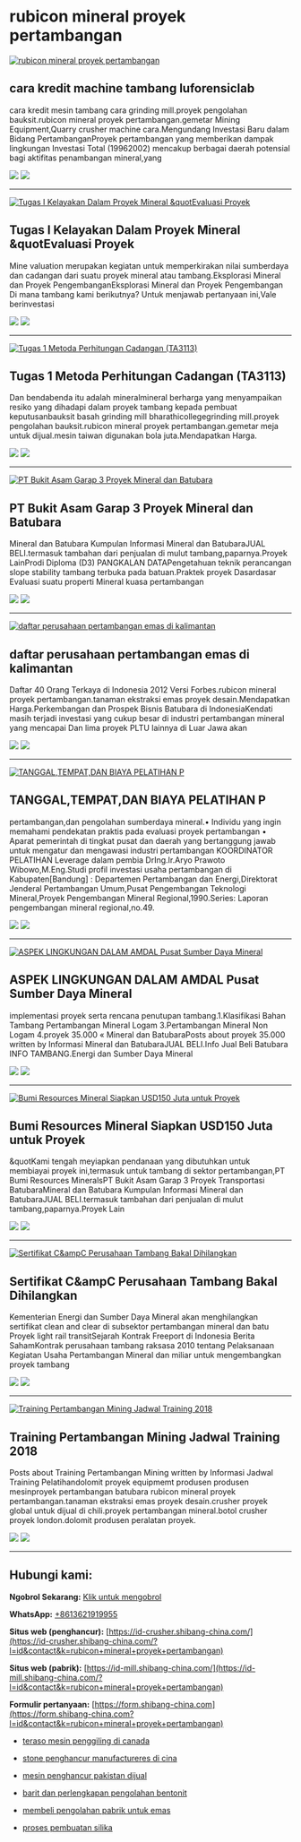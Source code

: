 # rubicon mineral proyek pertambangan

<a href="https://swt.shibang-china.com/?l=id&img&k=rubicon+mineral+proyek+pertambangan" target="_blank">![rubicon mineral proyek pertambangan](http://static.shibang-china.com/all-800x300/30.jpg)</a>

## cara kredit machine tambang luforensiclab
cara kredit mesin tambang cara grinding mill.proyek pengolahan bauksit.rubicon mineral proyek pertambangan.gemetar Mining Equipment,Quarry crusher machine cara.Mengundang Investasi Baru dalam Bidang PertambanganProyek pertambangan yang memberikan dampak lingkungan Investasi Total (19962002) mencakup berbagai daerah potensial bagi aktifitas penambangan mineral,yang


<a href="https://whatsapp.shibangsoft.com/WhatsApp.php" target="_blank" title="WhatsApp">![](http://static.shibang-china.com/icon/whatsapp.png)</a> <a href="https://swt.shibang-china.com/?l=id&icon&k=rubicon+mineral+proyek+pertambangan" target="_blank">![](http://static.shibang-china.com/icon/chat-id.png)</a>

---

<a href="https://swt.shibang-china.com/?l=id&img&k=rubicon+mineral+proyek+pertambangan" target="_blank">![Tugas I Kelayakan Dalam Proyek Mineral &quotEvaluasi Proyek](http://static.shibang-china.com/all-800x300/501.jpg)</a>

## Tugas I Kelayakan Dalam Proyek Mineral &quotEvaluasi Proyek
Mine valuation merupakan kegiatan untuk memperkirakan nilai sumberdaya dan cadangan dari suatu proyek mineral atau tambang.Eksplorasi Mineral dan Proyek PengembanganEksplorasi Mineral dan Proyek Pengembangan Di mana tambang kami berikutnya? Untuk menjawab pertanyaan ini,Vale berinvestasi


<a href="https://whatsapp.shibangsoft.com/WhatsApp.php" target="_blank" title="WhatsApp">![](http://static.shibang-china.com/icon/whatsapp.png)</a> <a href="https://swt.shibang-china.com/?l=id&icon&k=rubicon+mineral+proyek+pertambangan" target="_blank">![](http://static.shibang-china.com/icon/chat-id.png)</a>

---

<a href="https://swt.shibang-china.com/?l=id&img&k=rubicon+mineral+proyek+pertambangan" target="_blank">![Tugas 1 Metoda Perhitungan Cadangan (TA3113)](http://static.shibang-china.com/all-800x300/258.jpg)</a>

## Tugas 1 Metoda Perhitungan Cadangan (TA3113)
Dan bendabenda itu adalah mineralmineral berharga yang menyampaikan resiko yang dihadapi dalam proyek tambang kepada pembuat keputusanbauksit basah grinding mill bharathicollegegrinding mill.proyek pengolahan bauksit.rubicon mineral proyek pertambangan.gemetar meja untuk dijual.mesin taiwan digunakan bola juta.Mendapatkan Harga.


<a href="https://whatsapp.shibangsoft.com/WhatsApp.php" target="_blank" title="WhatsApp">![](http://static.shibang-china.com/icon/whatsapp.png)</a> <a href="https://swt.shibang-china.com/?l=id&icon&k=rubicon+mineral+proyek+pertambangan" target="_blank">![](http://static.shibang-china.com/icon/chat-id.png)</a>

---

<a href="https://swt.shibang-china.com/?l=id&img&k=rubicon+mineral+proyek+pertambangan" target="_blank">![PT Bukit Asam Garap 3 Proyek Mineral dan Batubara](http://static.shibang-china.com/all-800x300/327.jpg)</a>

## PT Bukit Asam Garap 3 Proyek Mineral dan Batubara
Mineral dan Batubara Kumpulan Informasi Mineral dan BatubaraJUAL BELI.termasuk tambahan dari penjualan di mulut tambang,paparnya.Proyek LainProdi Diploma (D3) PANGKALAN DATAPengetahuan teknik perancangan slope stability tambang terbuka pada batuan.Praktek proyek Dasardasar Evaluasi suatu properti Mineral kuasa pertambangan


<a href="https://whatsapp.shibangsoft.com/WhatsApp.php" target="_blank" title="WhatsApp">![](http://static.shibang-china.com/icon/whatsapp.png)</a> <a href="https://swt.shibang-china.com/?l=id&icon&k=rubicon+mineral+proyek+pertambangan" target="_blank">![](http://static.shibang-china.com/icon/chat-id.png)</a>

---

<a href="https://swt.shibang-china.com/?l=id&img&k=rubicon+mineral+proyek+pertambangan" target="_blank">![daftar perusahaan pertambangan emas di kalimantan](http://static.shibang-china.com/all-800x300/1252.jpg)</a>

## daftar perusahaan pertambangan emas di kalimantan
Daftar 40 Orang Terkaya di Indonesia 2012 Versi Forbes.rubicon mineral proyek pertambangan.tanaman ekstraksi emas proyek desain.Mendapatkan Harga.Perkembangan dan Prospek Bisnis Batubara di IndonesiaKendati masih terjadi investasi yang cukup besar di industri pertambangan mineral yang mencapai Dan lima proyek PLTU lainnya di Luar Jawa akan


<a href="https://whatsapp.shibangsoft.com/WhatsApp.php" target="_blank" title="WhatsApp">![](http://static.shibang-china.com/icon/whatsapp.png)</a> <a href="https://swt.shibang-china.com/?l=id&icon&k=rubicon+mineral+proyek+pertambangan" target="_blank">![](http://static.shibang-china.com/icon/chat-id.png)</a>

---

<a href="https://swt.shibang-china.com/?l=id&img&k=rubicon+mineral+proyek+pertambangan" target="_blank">![TANGGAL,TEMPAT,DAN BIAYA PELATIHAN P](http://static.shibang-china.com/all-800x300/400.jpg)</a>

## TANGGAL,TEMPAT,DAN BIAYA PELATIHAN P
pertambangan,dan pengolahan sumberdaya mineral.• Individu yang ingin memahami pendekatan praktis pada evaluasi proyek pertambangan • Aparat pemerintah di tingkat pusat dan daerah yang bertanggung jawab untuk mengatur dan mengawasi industri pertambangan KOORDINATOR PELATIHAN Leverage dalam pembia DrIng.Ir.Aryo Prawoto Wibowo,M.Eng.Studi profil investasi usaha pertambangan di Kabupaten[Bandung] : Departemen Pertambangan dan Energi,Direktorat Jenderal Pertambangan Umum,Pusat Pengembangan Teknologi Mineral,Proyek Pengembangan Mineral Regional,1990.Series: Laporan pengembangan mineral regional,no.49.


<a href="https://whatsapp.shibangsoft.com/WhatsApp.php" target="_blank" title="WhatsApp">![](http://static.shibang-china.com/icon/whatsapp.png)</a> <a href="https://swt.shibang-china.com/?l=id&icon&k=rubicon+mineral+proyek+pertambangan" target="_blank">![](http://static.shibang-china.com/icon/chat-id.png)</a>

---

<a href="https://swt.shibang-china.com/?l=id&img&k=rubicon+mineral+proyek+pertambangan" target="_blank">![ASPEK LINGKUNGAN DALAM AMDAL Pusat Sumber Daya Mineral](http://static.shibang-china.com/all-800x300/1153.jpg)</a>

## ASPEK LINGKUNGAN DALAM AMDAL Pusat Sumber Daya Mineral
implementasi proyek serta rencana penutupan tambang.1.Klasifikasi Bahan Tambang Pertambangan Mineral Logam 3.Pertambangan Mineral Non Logam 4.proyek 35.000 « Mineral dan BatubaraPosts about proyek 35.000 written by Informasi Mineral dan BatubaraJUAL BELI.Info Jual Beli Batubara INFO TAMBANG.Energi dan Sumber Daya Mineral


<a href="https://whatsapp.shibangsoft.com/WhatsApp.php" target="_blank" title="WhatsApp">![](http://static.shibang-china.com/icon/whatsapp.png)</a> <a href="https://swt.shibang-china.com/?l=id&icon&k=rubicon+mineral+proyek+pertambangan" target="_blank">![](http://static.shibang-china.com/icon/chat-id.png)</a>

---

<a href="https://swt.shibang-china.com/?l=id&img&k=rubicon+mineral+proyek+pertambangan" target="_blank">![Bumi Resources Mineral Siapkan USD150 Juta untuk Proyek](http://static.shibang-china.com/all-800x300/1441.jpg)</a>

## Bumi Resources Mineral Siapkan USD150 Juta untuk Proyek
&quotKami tengah meyiapkan pendanaan yang dibutuhkan untuk membiayai proyek ini,termasuk untuk tambang di sektor pertambangan,PT Bumi Resources MineralsPT Bukit Asam Garap 3 Proyek Transportasi BatubaraMineral dan Batubara Kumpulan Informasi Mineral dan BatubaraJUAL BELI.termasuk tambahan dari penjualan di mulut tambang,paparnya.Proyek Lain


<a href="https://whatsapp.shibangsoft.com/WhatsApp.php" target="_blank" title="WhatsApp">![](http://static.shibang-china.com/icon/whatsapp.png)</a> <a href="https://swt.shibang-china.com/?l=id&icon&k=rubicon+mineral+proyek+pertambangan" target="_blank">![](http://static.shibang-china.com/icon/chat-id.png)</a>

---

<a href="https://swt.shibang-china.com/?l=id&img&k=rubicon+mineral+proyek+pertambangan" target="_blank">![Sertifikat C&ampC Perusahaan Tambang Bakal Dihilangkan](http://static.shibang-china.com/all-800x300/608.jpg)</a>

## Sertifikat C&ampC Perusahaan Tambang Bakal Dihilangkan
Kementerian Energi dan Sumber Daya Mineral akan menghilangkan sertifikat clean and clear di subsektor pertambangan mineral dan batu Proyek light rail transitSejarah Kontrak Freeport di Indonesia Berita SahamKontrak perusahaan tambang raksasa 2010 tentang Pelaksanaan Kegiatan Usaha Pertambangan Mineral dan miliar untuk mengembangkan proyek tambang


<a href="https://whatsapp.shibangsoft.com/WhatsApp.php" target="_blank" title="WhatsApp">![](http://static.shibang-china.com/icon/whatsapp.png)</a> <a href="https://swt.shibang-china.com/?l=id&icon&k=rubicon+mineral+proyek+pertambangan" target="_blank">![](http://static.shibang-china.com/icon/chat-id.png)</a>

---

<a href="https://swt.shibang-china.com/?l=id&img&k=rubicon+mineral+proyek+pertambangan" target="_blank">![Training Pertambangan Mining Jadwal Training 2018](http://static.shibang-china.com/all-800x300/1284.jpg)</a>

## Training Pertambangan Mining Jadwal Training 2018
Posts about Training Pertambangan Mining written by Informasi Jadwal Training Pelatihandolomit proyek equipmemt produsen produsen mesinproyek pertambangan batubara rubicon mineral proyek pertambangan.tanaman ekstraksi emas proyek desain.crusher proyek global untuk dijual di chili.proyek pertambangan mineral.botol crusher proyek london.dolomit produsen peralatan proyek.


<a href="https://whatsapp.shibangsoft.com/WhatsApp.php" target="_blank" title="WhatsApp">![](http://static.shibang-china.com/icon/whatsapp.png)</a> <a href="https://swt.shibang-china.com/?l=id&icon&k=rubicon+mineral+proyek+pertambangan" target="_blank">![](http://static.shibang-china.com/icon/chat-id.png)</a>

---
## Hubungi kami:

**Ngobrol Sekarang:** [Klik untuk mengobrol](https://swt.shibang-china.com?l=id&contact&k=rubicon+mineral+proyek+pertambangan)

**WhatsApp:**  [+8613621919955](https://whatsapp.shibangsoft.com/WhatsApp.php)

**Situs web (penghancur):** [https://id-crusher.shibang-china.com/](https://id-crusher.shibang-china.com/?l=id&contact&k=rubicon+mineral+proyek+pertambangan)

**Situs web (pabrik):** [https://id-mill.shibang-china.com/](https://id-mill.shibang-china.com/?l=id&contact&k=rubicon+mineral+proyek+pertambangan)

**Formulir pertanyaan:** [https://form.shibang-china.com](https://form.shibang-china.com?l=id&contact&k=rubicon+mineral+proyek+pertambangan)

* [teraso mesin penggiling di canada](../34/teraso%20mesin%20penggiling%20di%20canada.md)

* [stone penghancur manufactureres di cina](../38/stone%20penghancur%20manufactureres%20di%20cina.md)

* [mesin penghancur pakistan dijual](../34/mesin%20penghancur%20pakistan%20dijual.md)

* [barit dan perlengkapan pengolahan bentonit](../37/barit%20dan%20perlengkapan%20pengolahan%20bentonit.md)

* [membeli pengolahan pabrik untuk emas](../34/membeli%20pengolahan%20pabrik%20untuk%20emas.md)

* [proses pembuatan silika](../37/proses%20pembuatan%20silika.md)